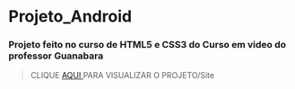 # Projeto_Android
### Projeto feito no curso de HTML5 e CSS3 do Curso em video do professor Guanabara<br>
	
> CLIQUE <a href="https://saulo-rep.github.io/Projeto_Android/"> AQUI </a> PARA VISUALIZAR O PROJETO/Site
